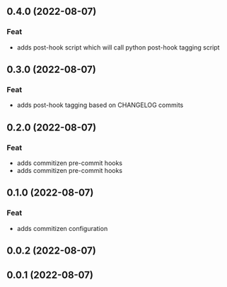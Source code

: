 ## 0.4.0 (2022-08-07)

### Feat

- adds post-hook script which will call python post-hook tagging script

## 0.3.0 (2022-08-07)

### Feat

- adds post-hook tagging based on CHANGELOG commits

## 0.2.0 (2022-08-07)

### Feat

- adds commitizen pre-commit hooks
- adds commitizen pre-commit hooks

## 0.1.0 (2022-08-07)

### Feat

- adds commitizen configuration

## 0.0.2 (2022-08-07)

## 0.0.1 (2022-08-07)
